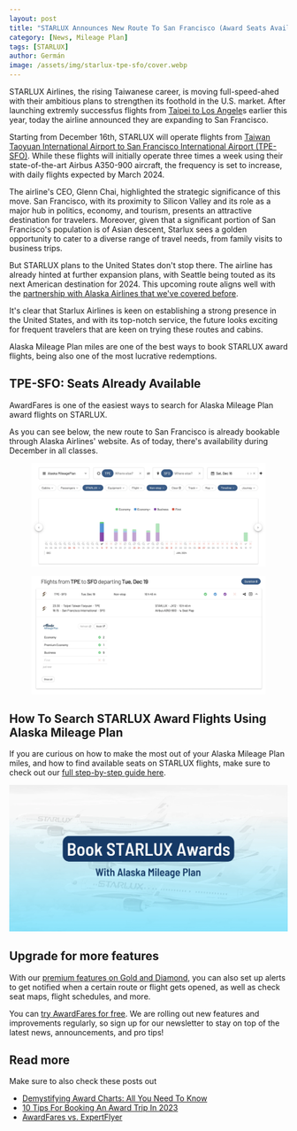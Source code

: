 ```yaml
---
layout: post
title: "STARLUX Announces New Route To San Francisco (Award Seats Available)"
category: [News, Mileage Plan]
tags: [STARLUX]
author: Germán
image: /assets/img/starlux-tpe-sfo/cover.webp
---
```


STARLUX Airlines, the rising Taiwanese career, is moving full-speed-ahed with their ambitious plans to strengthen its foothold in the U.S. market. After launching extremly successfus flights from [Taipei to Los Angele](https://awardfares.com/search?TPE.LAX.;a:JX;x:0;z:alaska)s earlier this year, today the airline announced they are expanding to San Francisco.

Starting from December 16th, STARLUX will operate flights from [Taiwan Taoyuan International Airport to San Francisco International Airport (TPE-SFO)](https://awardfares.com/search?TPE.SFO.;a:JX;x:0;z:alaska). While these flights will initially operate three times a week using their state-of-the-art Airbus A350-900 aircraft, the frequency is set to increase, with daily flights expected by March 2024.

The airline's CEO, Glenn Chai, highlighted the strategic significance of this move. San Francisco, with its proximity to Silicon Valley and its role as a major hub in politics, economy, and tourism, presents an attractive destination for travelers. Moreover, given that a significant portion of San Francisco's population is of Asian descent, Starlux sees a golden opportunity to cater to a diverse range of travel needs, from family visits to business trips.

But STARLUX plans to the United States don't stop there. The airline has already hinted at further expansion plans, with Seattle being touted as its next American destination for 2024. This upcoming route aligns well with the [partnership with Alaska Airlines that we've covered before](https://blog.awardfares.com/alaska-mileageplan-updates-june-2023).

It's clear that Starlux Airlines is keen on establishing a strong presence in the United States, and with its top-notch service, the future looks exciting for frequent travelers that are keen on trying these routes and cabins.

Alaska Mileage Plan miles are one of the best ways to book STARLUX award flights, being also one of the most lucrative redemptions.

## TPE-SFO: Seats Already Available

AwardFares is one of the easiest ways to search for Alaska Mileage Plan award flights on STARLUX.

As you can see below, the new route to San Francisco is already bookable through Alaska Airlines' website. As of today, there's availability during December in all classes.

<figure>
<img src="../assets/img/starlux-tpe-sfo/starlux-tpe-sfo-1.webp" alt="STARLUX new route to the US: Taipei to San Francisco." />
</figure>

<figure>
<img src="../assets/img/starlux-tpe-sfo/starlux-tpe-sfo-2.webp" alt="STARLUX new route to the US: Taipei to San Francisco." />
</figure>

## How To Search STARLUX Award Flights Using Alaska Mileage Plan

If you are curious on how to make the most out of your Alaska Mileage Plan miles, and how to find available seats on STARLUX flights, make sure to check out our [full step-by-step guide here](https://blog.awardfares.com/alaska-mileageplan-starlux/).

<a href="https://blog.awardfares.com/alaska-mileageplan-starlux">
<img src="../assets/img/alaska-mileageplan-starlux/cover.webp" alt="Find STARLUX award flights using AwardFares." />
</a>

## Upgrade for more features

With our [premium features on Gold and Diamond](https://awardfares.com/pricing), you can also set up alerts to get notified when a certain route or flight gets opened, as well as check seat maps, flight schedules, and more.

You can [try AwardFares for free](https://awardfares.com/). We are rolling out new features and improvements regularly, so sign up for our newsletter to stay on top of the latest news, announcements, and pro tips!

## Read more

Make sure to also check these posts out

- [Demystifying Award Charts: All You Need To Know](https://blog.awardfares.com/demystifying-award-charts/)
- [10 Tips For Booking An Award Trip In 2023](https://blog.awardfares.com/award-trip-tips/)
- [AwardFares vs. ExpertFlyer](https://blog.awardfares.com/awardfares-vs-expertflyer/)
